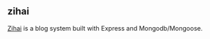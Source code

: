 ## zihai

[Zihai](https://github.com/linytsysu/zihai) is a blog system built with Express and Mongodb/Mongoose.
